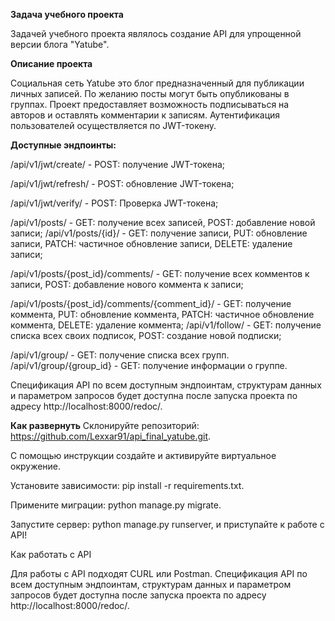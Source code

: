**Задача учебного проекта**

Задачей учебного проекта являлось создание API для упрощенной версии блога "Yatube".

**Описание проекта**

Социальная сеть Yatube это блог предназначенный для публикации личных записей. По желанию посты могут быть опубликованы в группах. Проект предоставляет возможность подписываться на авторов и оставлять комментарии к записям. Аутентификация пользователей осуществляется по JWT-токену.

**Доступные эндпоинты:**

/api/v1/jwt/create/ - POST: получение JWT-токена;

/api/v1/jwt/refresh/ - POST: обновление JWT-токена;

/api/v1/jwt/verify/ - POST: Проверка JWT-токена;

/api/v1/posts/ - GET: получение всех записей, POST: добавление новой записи;
/api/v1/posts/{id}/ - GET: получение записи, PUT: обновление записи, PATCH: частичное обновление записи, DELETE: удаление записи;

/api/v1/posts/{post_id}/comments/ - GET: получение всех комментов к записи, POST: добавление нового коммента к записи;

/api/v1/posts/{post_id}/comments/{comment_id}/ - GET: получение коммента, PUT: обновление коммента, PATCH: частичное обновление коммента, DELETE: удаление коммента;
/api/v1/follow/ - GET: получение списка всех своих подписок, POST: создание новой подписки;

/api/v1/group/ - GET: получение списка всех групп. /api/v1/group/{group_id} - GET: получение информации о группе.

Спецификация API по всем доступным эндпоинтам, структурам данных и параметром запросов будет доступна после запуска проекта по адресу http://localhost:8000/redoc/.


**Как развернуть**
Склонируйте репозиторий: https://github.com/Lexxar91/api_final_yatube.git.

С помощью инструкции создайте и активируйте виртуальное окружение.

Установите зависимости: pip install -r requirements.txt.

Примените миграции: python manage.py migrate.

Запустите сервер: python manage.py runserver, и приступайте к работе с API!

Как работать с API

Для работы с API подходят CURL или Postman. Спецификация API по всем доступным эндпоинтам, структурам данных и параметром запросов будет доступна после запуска проекта по адресу http://localhost:8000/redoc/.
